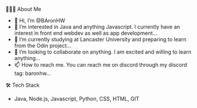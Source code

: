 👨🏻‍💻  About Me
- 👋 Hi, I’m @BAronHW
- 👀 I’m interested in Java and anything Javascript. I currently have an interest in front end webdev as well as app development...
- 🌱 I’m currently studying at Lancaster University and preparing to learn from the Odin project...
- 💞️ I’m looking to collaborate on anything. I am excited and willing to learn anything...
- 📫 How to reach me. You can reach me on discord through my discord tag: baronhw...

🛠  Tech Stack
- Java, Node.js, Javascript, Python, CSS, HTML, GIT

<!---
BAronHW/BAronHW is a ✨ special ✨ repository because its `README.md` (this file) appears on your GitHub profile.
You can click the Preview link to take a look at your changes.
--->
